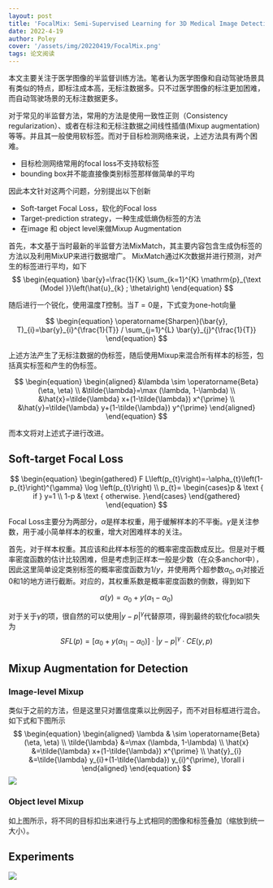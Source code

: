 ```yaml
---
layout: post
title: 'FocalMix: Semi-Supervised Learning for 3D Medical Image Detection'
date: 2022-4-19
author: Poley
cover: '/assets/img/20220419/FocalMix.png'
tags: 论文阅读
---
```


本文主要关注于医学图像的半监督训练方法。笔者认为医学图像和自动驾驶场景具有类似的特点，即标注成本高，无标注数据多。只不过医学图像的标注更加困难，而自动驾驶场景的无标注数据更多。

对于常见的半监督方法，常用的方法是使用一致性正则（Consistency regularization）、或者在标注和无标注数据之间线性插值(Mixup augmentation)等等。并且其一般使用软标签。而对于目标检测网络来说，上述方法具有两个困难。
+ 目标检测网络常用的focal loss不支持软标签
+ bounding box并不能直接像类别标签那样做简单的平均

因此本文针对这两个问题，分别提出以下创新

+ Soft-target Focal Loss，软化的Focal loss
+ Target-prediction strategy，一种生成低熵伪标签的方法
+ 在image 和 object level来做Mixup Augmentation

首先，本文基于当时最新的半监督方法MixMatch，其主要内容包含生成伪标签的方法以及利用MixUP来进行数据增广。
MixMatch通过K次数据并进行预测，对产生的标签进行平均，如下
$$
\begin{equation}
\bar{y}=\frac{1}{K} \sum_{k=1}^{K} \mathrm{p}_{\text {Model }}\left(\hat{u}_{k} ; \theta\right)
\end{equation}
$$

随后进行一个锐化，使用温度$T$控制。当$T=0$是，下式变为one-hot向量

$$
\begin{equation}
\operatorname{Sharpen}(\bar{y}, T)_{i}=\bar{y}_{i}^{\frac{1}{T}} / \sum_{j=1}^{L} \bar{y}_{j}^{\frac{1}{T}}
\end{equation}
$$

上述方法产生了无标注数据的伪标签，随后使用Mixup来混合所有样本的标签，包括真实标签和产生的伪标签。

$$
\begin{equation}
\begin{aligned}
&\lambda \sim \operatorname{Beta}(\eta, \eta) \\
&\tilde{\lambda}=\max (\lambda, 1-\lambda) \\
&\hat{x}=\tilde{\lambda} x+(1-\tilde{\lambda}) x^{\prime} \\
&\hat{y}=\tilde{\lambda} y+(1-\tilde{\lambda}) y^{\prime}
\end{aligned}
\end{equation}
$$

而本文将对上述式子进行改进。

## Soft-target Focal Loss
$$
\begin{equation}
\begin{gathered}
F L\left(p_{t}\right)=-\alpha_{t}\left(1-p_{t}\right)^{\gamma} \log \left(p_{t}\right) \\
p_{t}= \begin{cases}p & \text { if } y=1 \\
1-p & \text { otherwise. }\end{cases}
\end{gathered}
\end{equation}
$$

Focal Loss主要分为两部分，$\alpha$是样本权重，用于缓解样本的不平衡。$\gamma$是关注参数，用于减小简单样本的权重，增大对困难样本的关注。

首先，对于样本权重。其应该和此样本标签的的概率密度函数成反比。但是对于概率密度函数的估计比较困难，但是考虑到正样本一般是少数（在众多anchor中），因此这里简单设定类别标签的概率密度函数为$1/y$，并使用两个超参数$\alpha_0,\alpha_1$对接近0和1的地方进行截断。对应的，其权重系数是概率密度函数的倒数，得到如下

$$
\begin{equation}
\alpha(y)=\alpha_{0}+y\left(\alpha_{1}-\alpha_{0}\right)
\end{equation}  
$$


对于关于$\gamma$的项，很自然的可以使用$|y-p|^\gamma$代替原项，得到最终的软化focal损失为
$$
\begin{equation}
S F L(p)=\left[\alpha_{0}+y\left(\alpha_{1 \mid}-\alpha_{0}\right)\right] \cdot|y-p|^{\gamma} \cdot C E(y, p)
\end{equation}
$$

## Mixup Augmentation for Detection

### Image-level Mixup

类似于之前的方法，但是这里只对置信度乘以比例因子，而不对目标框进行混合。如下式和下图所示
$$
\begin{equation}
\begin{aligned}
\lambda & \sim \operatorname{Beta}(\eta, \eta) \\
\tilde{\lambda} &=\max (\lambda, 1-\lambda) \\
\hat{x} &=\tilde{\lambda} x+(1-\tilde{\lambda}) x^{\prime} \\
\hat{y}_{i} &=\tilde{\lambda} y_{i}+(1-\tilde{\lambda}) y_{i}^{\prime}, \forall i
\end{aligned}
\end{equation}
$$
![](/assets/img/20220419/FocalMixF2A.png)

### Object level Mixup

如上图所示，将不同的目标扣出来进行与上式相同的图像和标签叠加（缩放到统一大小）。

## Experiments

![](/assets/img/20220419/FocalMixT1.png)
